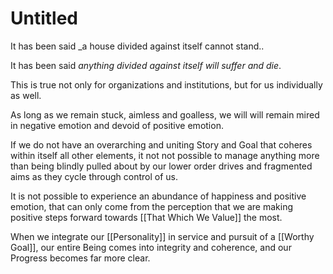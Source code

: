 # Untitled

It has been said _a house divided against itself cannot stand..  

It has been said _anything divided against itself will suffer and die_. 

This is true not only for organizations and institutions, but for us individually as well. 

As long as we remain stuck, aimless and goalless, we will will remain mired in negative emotion and devoid of positive emotion. 

If we do not have an overarching and uniting Story and Goal that coheres within itself all other elements, it not not possible to manage anything more than being blindly pulled about by our lower order drives and fragmented aims as they cycle through control of us. 

It is not possible to experience an abundance of happiness and positive emotion, that can only come from the perception that we are making positive steps forward towards [[That Which We Value]] the most. 

When we integrate our [[Personality]] in service and pursuit of a [[Worthy Goal]], our entire Being comes into integrity and coherence, and our Progress becomes far more clear. 